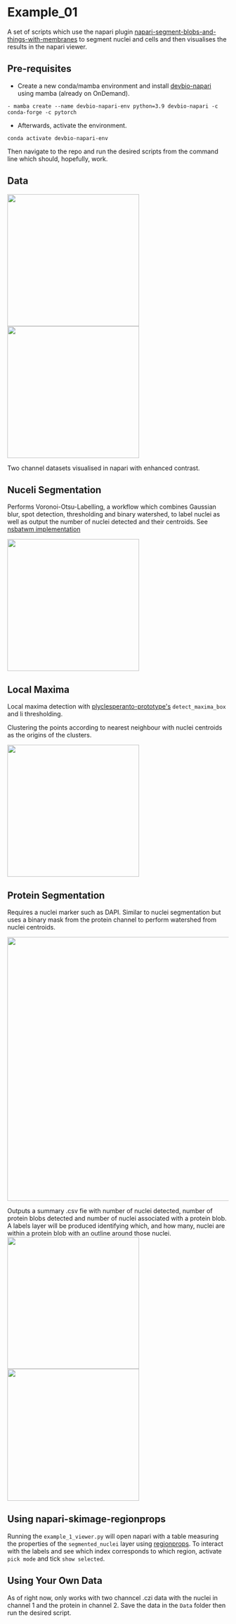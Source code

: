 # Example_01
 
A set of scripts which use the napari plugin [napari-segment-blobs-and-things-with-membranes](https://github.com/haesleinhuepf/napari-segment-blobs-and-things-with-membranes) to segment nuclei and cells and then visualises the results in the napari viewer.
## Pre-requisites
- Create a new conda/mamba environment and install [devbio-napari](https://github.com/haesleinhuepf/devbio-napari#installation) using mamba (already on OnDemand).
```
- mamba create --name devbio-napari-env python=3.9 devbio-napari -c conda-forge -c pytorch
```

- Afterwards, activate the environment.
```
conda activate devbio-napari-env
```

Then navigate to the repo and run the desired scripts from the command line which should, hopefully, work.
## Data
<img src="https://github.com/vanessadao31/Example_01/assets/138872234/c7727328-80eb-4bc5-81d7-6ece3fb0d208" width="300">
<img src="https://github.com/vanessadao31/Example_01/assets/138872234/13b0ee2e-04a3-49a9-93b7-665be4a05984" width="300">

Two channel datasets visualised in napari with enhanced contrast. 

## Nuceli Segmentation
Performs Voronoi-Otsu-Labelling, a workflow which combines Gaussian blur, spot detection, thresholding and binary watershed, to label nuclei as well as output the number of nuclei detected and their centroids. See [nsbatwm implementation](https://github.com/haesleinhuepf/napari-segment-blobs-and-things-with-membranes/blob/main/napari_segment_blobs_and_things_with_membranes/__init__.py)

<img src="https://github.com/vanessadao31/Example_01/assets/138872234/df90ef4f-662b-4431-a856-95e8b21b2ec1" width="300">


## Local Maxima
Local maxima detection with [plyclesperanto-prototype's](https://github.com/clEsperanto/pyclesperanto_prototype) `detect_maxima_box` and li thresholding.

Clustering the points according to nearest neighbour with nuclei centroids as the origins of the clusters. 

<img src="https://github.com/vanessadao31/Example_01/assets/138872234/bcc162ef-bc79-42a4-8a01-0d2c88ec80f4" width="300">

## Protein Segmentation
Requires a nuclei marker such as DAPI. Similar to nuclei segmentation but uses a binary mask from the protein channel to perform watershed from nuclei centroids.

<img src="https://github.com/vanessadao31/Example_01/assets/138872234/0c94776e-e045-4802-8a14-eabb41b3ac67" width="600">

Outputs a summary .csv fie with number of nuclei detected, number of protein blobs detected and number of nuclei associated with a protein blob.
A labels layer will be produced identifying which, and how many, nuclei are within a protein blob with an outline around those nuclei.
<img src="https://github.com/vanessadao31/Example_01/assets/138872234/73b74dc0-416d-4774-a3ef-d0a146fdf439" width="300">
<img src="https://github.com/vanessadao31/Example_01/assets/138872234/30d7bd2f-1141-4c77-ad1d-2c519e50107d" width="300">



## Using napari-skimage-regionprops
Running the `example_1_viewer.py` will open napari with a table measuring the properties of the `segmented_nuclei` layer using [regionprops](https://github.com/haesleinhuepf/napari-skimage-regionprops/tree/master). To interact with the labels and see which index corresponds to which region, activate `pick mode` and tick `show selected`.

## Using Your Own Data
As of right now, only works with two channcel .czi data with the nuclei in channel 1 and the protein in channel 2. Save the data in the `Data` folder then run the desired script.



